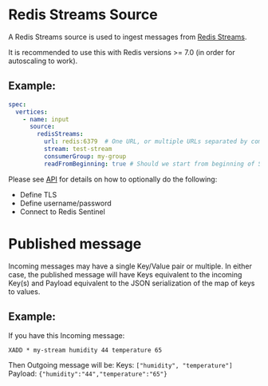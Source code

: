 # Redis Streams Source

A Redis Streams source is used to ingest messages from [Redis Streams](https://redis.io/docs/data-types/streams-tutorial/).

It is recommended to use this with Redis versions >= 7.0 (in order for autoscaling to work).

## Example:

```yaml
spec:
  vertices:
    - name: input
      source:
        redisStreams:
          url: redis:6379  # One URL, or multiple URLs separated by comma
          stream: test-stream
          consumerGroup: my-group
          readFromBeginning: true # Should we start from beginning of Stream or latest?

```

Please see [API](https://github.com/numaproj/numaflow/blob/main/docs/APIs.md#redisstreamssource) for details on how to optionally do the following:
* Define TLS
* Define username/password
* Connect to Redis Sentinel 

# Published message
Incoming messages may have a single Key/Value pair or multiple. In either case, the published message will have Keys equivalent to the incoming Key(s) and Payload equivalent to the JSON serialization of the map of keys to values. 

## Example:
If you have this Incoming message: 
```
XADD * my-stream humidity 44 temperature 65
```

Then Outgoing message will be:
 Keys: `["humidity", "temperature"]`
 Payload: `{"humidity":"44","temperature":"65"}`